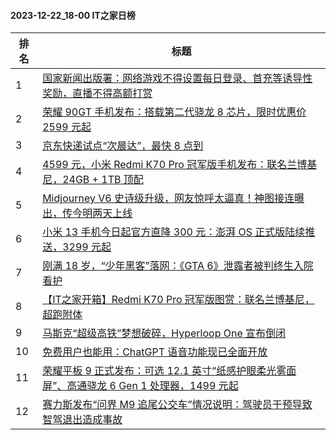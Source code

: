 #### 2023-12-22_18-00  IT之家日榜

| 排名 | 标题|
| --- | ---|
| 1 | [国家新闻出版署：网络游戏不得设置每日登录、首充等诱导性奖励，直播不得高额打赏](https://www.ithome.com/0/740/907.htm) |
| 2 | [荣耀 90GT 手机发布：搭载第二代骁龙 8 芯片，限时优惠价 2599 元起](https://www.ithome.com/0/740/804.htm) |
| 3 | [京东快递试点“次晨达”，最快 8 点到](https://www.ithome.com/0/740/796.htm) |
| 4 | [4599 元，小米 Redmi K70 Pro 冠军版手机发布：联名兰博基尼，24GB + 1TB 顶配](https://www.ithome.com/0/740/801.htm) |
| 5 | [Midjourney V6 史诗级升级，网友惊呼太逼真！神图接连曝出，传今明两天上线](https://www.ithome.com/0/740/837.htm) |
| 6 | [小米 13 手机今日起官方直降 300 元：澎湃 OS 正式版陆续推送，3299 元起](https://www.ithome.com/0/740/917.htm) |
| 7 | [刚满 18 岁，“少年黑客”落网：《GTA 6》泄露者被判终生入院看护](https://www.ithome.com/0/740/882.htm) |
| 8 | [【IT之家开箱】Redmi K70 Pro 冠军版图赏：联名兰博基尼，超跑附体](https://www.ithome.com/0/740/805.htm) |
| 9 | [马斯克“超级高铁”梦想破碎，Hyperloop One 宣布倒闭](https://www.ithome.com/0/740/857.htm) |
| 10 | [免费用户也能用：ChatGPT 语音功能现已全面开放](https://www.ithome.com/0/740/826.htm) |
| 11 | [荣耀平板 9 正式发布：可选 12.1 英寸“纸感护眼柔光雾面屏”、高通骁龙 6 Gen 1 处理器，1499 元起](https://www.ithome.com/0/740/807.htm) |
| 12 | [赛力斯发布“问界 M9 追尾公交车”情况说明：驾驶员干预导致智驾退出造成事故](https://www.ithome.com/0/740/864.htm) |
